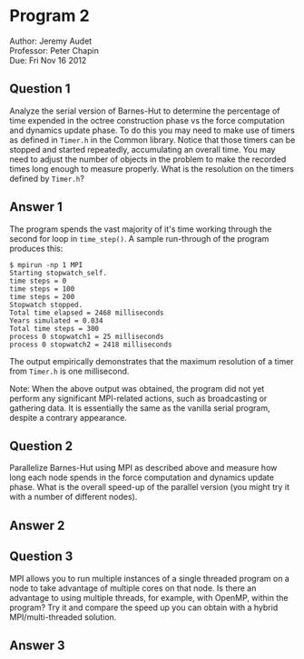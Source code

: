 Program 2
=========

Author: Jeremy Audet  
Professor: Peter Chapin  
Due: Fri Nov 16 2012

Question 1
----------
Analyze the serial version of Barnes-Hut to determine the percentage of time
expended in the octree construction phase vs the force computation and dynamics
update phase. To do this you may need to make use of timers as defined in
`Timer.h` in the Common library. Notice that those timers can be stopped and
started repeatedly, accumulating an overall time. You may need to adjust the
number of objects in the problem to make the recorded times long enough to
measure properly. What is the resolution on the timers defined by `Timer.h`?

Answer 1
--------
The program spends the vast majority of it's time working through the second for
loop in `time_step()`. A sample run-through of the program produces this:

    $ mpirun -np 1 MPI
    Starting stopwatch_self.
    time steps = 0
    time steps = 100
    time steps = 200
    Stopwatch stopped.
    Total time elapsed = 2468 milliseconds
    Years simulated = 0.034
    Total time steps = 300
    process 0 stopwatch1 = 25 milliseconds
    process 0 stopwatch2 = 2418 milliseconds

The output empirically demonstrates that the maximum resolution of a timer from
`Timer.h` is one millisecond.

Note: When the above output was obtained, the program did not yet perform any
significant MPI-related actions, such as broadcasting or gathering data. It is
essentially the same as the vanilla serial program, despite a contrary
appearance.

Question 2
----------
Parallelize Barnes-Hut using MPI as described above and measure how long each
node spends in the force computation and dynamics update phase. What is the
overall speed-up of the parallel version (you might try it with a number of
different nodes).

Answer 2
--------

Question 3
----------
MPI allows you to run multiple instances of a single threaded program on a node
to take advantage of multiple cores on that node. Is there an advantage to using
multiple threads, for example, with OpenMP, within the program? Try it and
compare the speed up you can obtain with a hybrid MPI/multi-threaded solution.

Answer 3
--------

